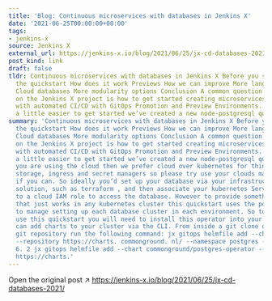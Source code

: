 ```yaml
---
title: 'Blog: Continuous microservices with databases in Jenkins X'
date: '2021-06-25T00:00:00+00:00'
tags:
- jenkins-x
source: Jenkins X
external_url: https://jenkins-x.io/blog/2021/06/25/jx-cd-databases-2021/
post_kind: link
draft: false
tldr: Continuous microservices with databases in Jenkins X Before you start Create
  the quickstart How does it work Previews How we can improve More languages and frameworks
  Cloud databases More modularity options Conclusion A common question we get asked
  on the Jenkins X project is how to get started creating microservices that use databases
  with automated CI/CD with GitOps Promotion and Preview Environments. To make things
  a little easier to get started we’ve created a new node-postgresql quickstart.
summary: 'Continuous microservices with databases in Jenkins X Before you start Create
  the quickstart How does it work Previews How we can improve More languages and frameworks
  Cloud databases More modularity options Conclusion A common question we get asked
  on the Jenkins X project is how to get started creating microservices that use databases
  with automated CI/CD with GitOps Promotion and Preview Environments. To make things
  a little easier to get started we’ve created a new node-postgresql quickstart. If
  you are using the cloud then we prefer cloud over kubernetes for things like databases,
  storage, ingress and secret managers so please try use your clouds managed databases
  if you can. So ideally you’d set up your database via your infrastructure as code
  solution, such as terraform , and then associate your kubernetes Service Account
  to a cloud IAM role to access the database. However to provide something simple
  that just works in any kubernetes cluster this quickstart uses the postgres-operator
  to manage setting up each database cluster in each environment. So to be able to
  use this quickstart you will need to install this operator into your cluster. You
  can add charts to your cluster via the CLI. From inside a git clone of your cluster
  git repository run the following command: jx gitops helmfile add --chart commonground/postgres-operator
  --repository https://charts. commonground. nl/ --namespace postgres --version 1.
  6. 2 jx gitops helmfile add --chart commonground/postgres-operator --repository
  https://charts.'
---
```

Open the original post ↗ https://jenkins-x.io/blog/2021/06/25/jx-cd-databases-2021/
